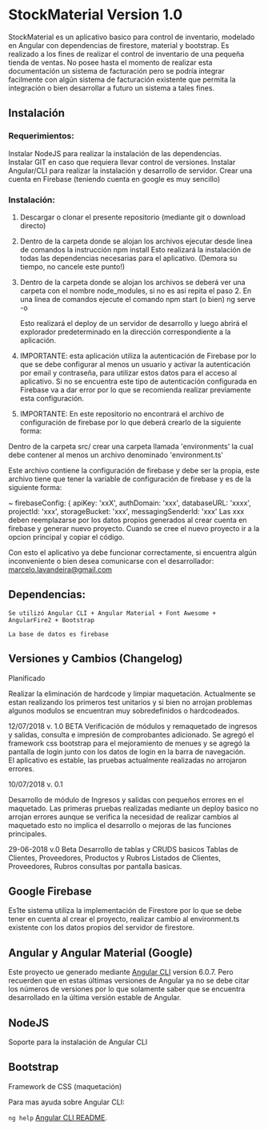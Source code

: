 # StockMaterial Version 1.0

StockMaterial es un aplicativo basico para control de inventario,  modelado en Angular
con dependencias de firestore, material y bootstrap.  Es realizado a los fines de realizar el 
control de inventario de una pequeña tienda de ventas. 
No posee hasta el momento de realizar esta documentación un sistema de facturación pero se
podría integrar facilmente con algún sistema de facturación existente que permita la integración
o bien desarrollar a futuro un sistema a tales fines.

## Instalación 

### Requerimientos:

Instalar NodeJS para realizar la instalación de las dependencias.  
Instalar GIT en caso que requiera llevar control de versiones.
Instalar Angular/CLI para realizar la instalación y desarrollo de servidor.
Crear una cuenta en Firebase (teniendo cuenta en google es muy sencillo)

### Instalación:

1. Descargar o clonar el presente repositorio (mediante git o download directo)
2. Dentro de la carpeta donde se alojan los archivos ejecutar desde linea de comandos
   la instrucción 
       npm install
   Esto realizará la instalación de todas las dependencias necesarias para el aplicativo. (Demora su tiempo,  no cancele este punto!)
3. Dentro de la carpeta donde se alojan los archivos se deberá ver una carpeta con el nombre
   node_modules,  si no es así repita el paso 2.  En una linea de comandos ejecute el comando
   npm start       (o bien)       ng serve -o

   Esto realizará el deploy de un servidor de desarrollo y luego abrirá el explorador predeterminado en la dirección correspondiente a la aplicación.

4. IMPORTANTE:   esta aplicación utiliza la autenticación de Firebase por lo que se debe configurar al menos un usuario y activar la autenticación por email y contraseña, para utilizar estos datos para el acceso al aplicativo.  Si no se encuentra este tipo de autenticación configurada en Firebase va a dar error por lo que se recomienda realizar previamente esta configuración.

5. IMPORTANTE:  En este repositorio no encontrará el archivo de configuración de firebase por lo que deberá crearlo de la siguiente forma:

Dentro de la carpeta src/  crear una carpeta llamada 'environments' la cual debe contener al menos un archivo denominado 'environment.ts'

Este archivo contiene la configuración de firebase y debe ser la propia, este archivo tiene que tener la variable de configuración de firebase y es de la siguiente forma:

~
  firebaseConfig: {
    apiKey: 'xxX',
    authDomain: 'xxx',
    databaseURL: 'xxxx',
    projectId: 'xxx',
    storageBucket: 'xxx',
    messagingSenderId: 'xxx'
Las xxx deben reemplazarse por los datos propios generados al crear cuenta en firebase y generar nuevo proyecto.  Cuando se cree el nuevo proyecto ir a la opcion principal y copiar el código.

Con esto el aplicativo ya debe funcionar correctamente,  si encuentra algún inconveniente o bien desea comunicarse con el desarrollador:  marcelo.lavandeira@gmail.com

## Dependencias:

    Se utilizó Angular CLI + Angular Material + Font Awesome + AngularFire2 + Bootstrap 

    La base de datos es firebase 

## Versiones y Cambios (Changelog)

Planificado 

Realizar la eliminación de hardcode y limpiar maquetación.  Actualmente se estan realizando los primeros test unitarios y si bien no arrojan problemas algunos modulos se encuentran muy sobredefinidos o hardcodeados.


12/07/2018 v. 1.0 BETA
Verificación de módulos y remaquetado de ingresos y salidas,  consulta e impresión de comprobantes adicionado.  Se agregó el framework css bootstrap para el mejoramiento de menues y se agregó la pantalla de login junto con los datos de login en la barra de navegación.  
El aplicativo es estable,  las pruebas actualmente realizadas no arrojaron errores.  

10/07/2018 v. 0.1

Desarrollo de módulo de Ingresos y salidas con pequeños errores en el maquetado.
Las primeras pruebas realizadas mediante un deploy basico no arrojan errores 
aunque se verifica la necesidad de realizar cambios al maquetado esto no implica el desarrollo o mejoras de las funciones principales.   

29-06-2018 v.0 Beta
Desarrollo de tablas y CRUDS basicos Tablas de Clientes, Proveedores, Productos y Rubros
Listados de Clientes, Proveedores, Rubros consultas por pantalla basicas.



## Google Firebase 

Es1te sistema utiliza la implementación de Firestore por lo que se debe tener en cuenta al crear el proyecto,  realizar cambio al environment.ts existente con los datos propios del servidor de firestore.  

## Angular y Angular Material (Google)

Este proyecto ue generado mediante [Angular CLI](https://github.com/angular/angular-cli) version 6.0.7. 
Pero recuerden que en estas últimas versiones de Angular ya no se debe citar los números de versiones por lo que solamente saber que se encuentra desarrollado en la última versión estable de Angular.

## NodeJS

Soporte para la instalación de Angular CLI

## Bootstrap

Framework de CSS (maquetación)

Para mas ayuda sobre Angular CLI:


 `ng help` 
 [Angular CLI README](https://github.com/angular/angular-cli/blob/master/README.md).
